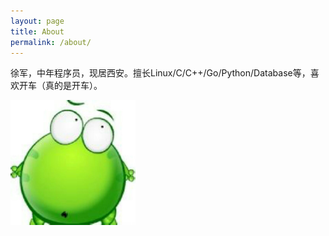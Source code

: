 ```yaml
---
layout: page
title: About
permalink: /about/
---
```

徐军，中年程序员，现居西安。擅长Linux/C/C++/Go/Python/Database等，喜欢开车（真的是开车）。

![头像](/images/avar.png)
